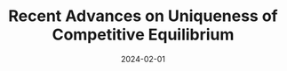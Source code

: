 ---
title: "Recent Advances on Uniqueness of Competitive Equilibrium"
collection: publications
link: https://arxiv.org/abs/2402.00998
date: 2024-02-01
coauthor: "Kieran James Walsh"
---